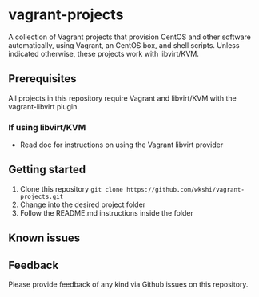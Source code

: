 # vagrant-projects

A collection of Vagrant projects that provision CentOS and other software automatically, using Vagrant, an CentOS box, and shell scripts. Unless indicated otherwise, these projects work with libvirt/KVM.

## Prerequisites

All projects in this repository require Vagrant and libvirt/KVM with the vagrant-libvirt plugin.

### If using libvirt/KVM

- Read doc for instructions on using the Vagrant libvirt provider

## Getting started

1. Clone this repository `git clone https://github.com/wkshi/vagrant-projects.git`
2. Change into the desired project folder
3. Follow the README.md instructions inside the folder

## Known issues

## Feedback

Please provide feedback of any kind via Github issues on this repository.
